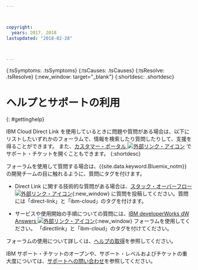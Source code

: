 ```yaml
---



copyright:
  years: 2017, 2018
lastupdated: "2018-02-28"



---
```


<!-- Common attributes used in the template are defined as follows: -->
{:tsSymptoms: .tsSymptoms} 
{:tsCauses: .tsCauses} 
{:tsResolve: .tsResolve} 
{:new_window: target="_blank"}
{:shortdesc: .shortdesc}

<!-- # {{site.data.keyword.blockstorageshort}} troubleshooting
{: #ts} -->
<!-- Provide an appropriate ID above -->

<!-- IN PROGRESS - AUDIENCE BLUE, STAGING ONLY -->


<!-- This is the template for troubleshooting topics.  -->

<!-- The short description section should include the service long name and "Bluemix" for search optimization. Example short description: -->

<!-- Add a heading and content for how to get help and support. Use this template for beta and GA services:  -->
# ヘルプとサポートの利用 
{: #gettinghelp}

IBM Cloud Direct Link を使用しているときに問題や質問がある場合は、以下にリストしたいずれかのフォーラムで、情報を検索したり質問したりして、支援を得ることができます。 また、[カスタマー・ポータル ![外部リンク・アイコン](../../icons/launch-glyph.svg "外部リンク・アイコン")](https://control.softlayer.com/) でサポート・チケットを開くこともできます。
{:shortdesc}

フォーラムを使用して質問する場合は、{{site.data.keyword.Bluemix_notm}} の開発チームの目に触れるように、質問にタグを付けます。
<!--Insert the appropriate Stack Overflow tag for your service for <block-storage> in URL and text below:  -->
* Direct Link に関する技術的な質問がある場合は、[スタック・オーバーフロー ![外部リンク・アイコン](../../icons/launch-glyph.svg "外部リンク・アイコン")](https://stackoverflow.com/search?q=direct-link+ibm-cloud){:new_window} に質問を投稿してください。質問には「direct-link」と「ibm-cloud」のタグを付けます。
<!--Insert the appropriate dW Answers tag for your service for <service_keyword> in URL below:  -->
* サービスや使用開始の手順についての質問には、[IBM developerWorks dW Answers ![外部リンク・アイコン](../../icons/launch-glyph.svg "外部リンク・アイコン")](https://developer.ibm.com/answers/topics/directlink.html?smartspace=ibm-cloud){:new_window} フォーラムを使用してください。 「directlink」と「ibm-cloud」のタグを付けてください。

フォーラムの使用について詳しくは、[ヘルプの取得](https://console.bluemix.net/docs/support/index.html#getting-help)を参照してください。

IBM サポート・チケットのオープンや、サポート・レベルおよびチケットの重大度については、[サポートへの問い合わせ](https://console.bluemix.net/docs/support/index.html#contacting-support)を参照してください。

